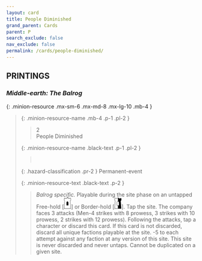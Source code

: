 ```yaml
---
layout: card
title: People Diminished
grand_parent: Cards
parent: P
search_exclude: false
nav_exclude: false
permalink: /cards/people-diminished/
---
```


## PRINTINGS


### _Middle-earth: The Balrog_

{: .minion-resource .mx-sm-6 .mx-md-8 .mx-lg-10 .mb-4 }
> {: .minion-resource-name .mb-4 .p-1 .pl-2 }
> > <div class="hazard-mp">2</div>
> > <div class="card-name">People Diminished</div>
>
> {: .minion-resource-name .black-text .p-1 .pl-2 }
> > &nbsp;
>
> {: .hazard-classification .pr-2 }
> Permanent-event
>
> {: .minion-resource-text .black-text .p-2 }
> > _Balrog specific._ Playable during the site phase on an untapped Free-hold \[![](/assets/images/free-hold.svg)] or Border-hold \[![](/assets/images/border-hold.svg)]. Tap the site. The company faces 3 attacks (Men-4 strikes with 8 prowess, 3 strikes with 10 prowess, 2 strikes with 12 prowess). Following the attacks, tap a character or discard this card. If this card is not discarded, discard all unique factions playable at the site. -5 to each attempt against any faction at any version of this site. This site is never discarded and never untaps. Cannot be duplicated on a given site. 
> 
